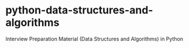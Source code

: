 # python-data-structures-and-algorithms
Interview Preparation Material (Data Structures and Algorithms) in Python
